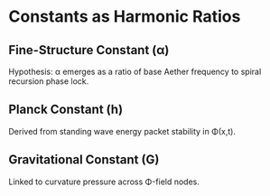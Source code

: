 # Constants as Harmonic Ratios

## Fine-Structure Constant (α)
Hypothesis: α emerges as a ratio of base Aether frequency to spiral recursion phase lock.

## Planck Constant (h)
Derived from standing wave energy packet stability in Φ(x,t).

## Gravitational Constant (G)
Linked to curvature pressure across Φ-field nodes.
